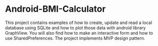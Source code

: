 # Android-BMI-Calculator
This project contains examples of how to create, update and read a local database using SQLite and how to plot those data with android library GraphView. 
You will also find how to make an interactive form and how to use SharedPreferences.
The project implements MVP design pattern.
